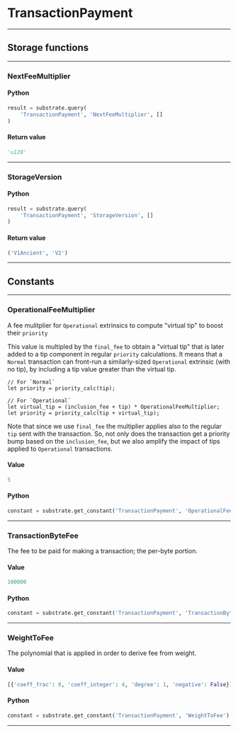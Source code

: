 
# TransactionPayment

---------
## Storage functions

---------
### NextFeeMultiplier

#### Python
```python
result = substrate.query(
    'TransactionPayment', 'NextFeeMultiplier', []
)
```

#### Return value
```python
'u128'
```
---------
### StorageVersion

#### Python
```python
result = substrate.query(
    'TransactionPayment', 'StorageVersion', []
)
```

#### Return value
```python
('V1Ancient', 'V2')
```
---------
## Constants

---------
### OperationalFeeMultiplier
 A fee mulitplier for `Operational` extrinsics to compute &quot;virtual tip&quot; to boost their
 `priority`

 This value is multipled by the `final_fee` to obtain a &quot;virtual tip&quot; that is later
 added to a tip component in regular `priority` calculations.
 It means that a `Normal` transaction can front-run a similarly-sized `Operational`
 extrinsic (with no tip), by including a tip value greater than the virtual tip.

 ```rust,ignore
 // For `Normal`
 let priority = priority_calc(tip);

 // For `Operational`
 let virtual_tip = (inclusion_fee + tip) * OperationalFeeMultiplier;
 let priority = priority_calc(tip + virtual_tip);
 ```

 Note that since we use `final_fee` the multiplier applies also to the regular `tip`
 sent with the transaction. So, not only does the transaction get a priority bump based
 on the `inclusion_fee`, but we also amplify the impact of tips applied to `Operational`
 transactions.
#### Value
```python
5
```
#### Python
```python
constant = substrate.get_constant('TransactionPayment', 'OperationalFeeMultiplier')
```
---------
### TransactionByteFee
 The fee to be paid for making a transaction; the per-byte portion.
#### Value
```python
100000
```
#### Python
```python
constant = substrate.get_constant('TransactionPayment', 'TransactionByteFee')
```
---------
### WeightToFee
 The polynomial that is applied in order to derive fee from weight.
#### Value
```python
[{'coeff_frac': 0, 'coeff_integer': 4, 'degree': 1, 'negative': False}]
```
#### Python
```python
constant = substrate.get_constant('TransactionPayment', 'WeightToFee')
```
---------